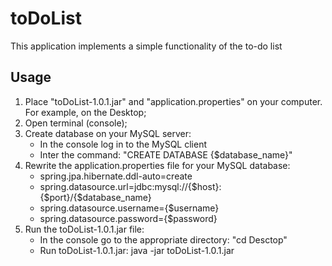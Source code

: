 # toDoList
This application implements a simple functionality of the to-do list

## Usage

1. Place "toDoList-1.0.1.jar" and "application.properties" on your computer. For example, on the Desktop;
2. Open terminal (console);
3. Create database on your MySQL server:
	* In the console log in to the MySQL client
	* Inter the command: "CREATE DATABASE {$database_name}"
4. Rewrite the application.properties file for your MySQL database:
	* spring.jpa.hibernate.ddl-auto=create
	* spring.datasource.url=jdbc:mysql://{$host}:{$port}/{$database_name}
	* spring.datasource.username={$username}
	* spring.datasource.password={$password}
5. Run the toDoList-1.0.1.jar file:
	* In the console go to the appropriate directory: "cd Desctop"
	* Run toDoList-1.0.1.jar: java -jar toDoList-1.0.1.jar
